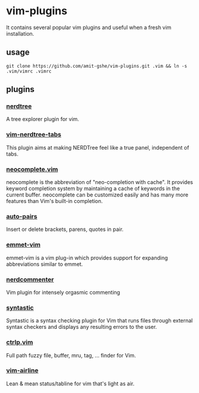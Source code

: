 # vim-plugins
It contains several popular vim plugins and useful when a fresh vim installation.

## usage
```
git clone https://github.com/amit-gshe/vim-plugins.git .vim && ln -s .vim/vimrc .vimrc
```

## plugins

### [nerdtree](https://github.com/scrooloose/nerdtree)
A tree explorer plugin for vim.

### [vim-nerdtree-tabs](https://github.com/jistr/vim-nerdtree-tabs)
This plugin aims at making NERDTree feel like a true panel, independent of tabs.

### [neocomplete.vim](https://github.com/Shougo/neocomplete.vim)
neocomplete is the abbreviation of "neo-completion with cache". It provides keyword completion 
system by maintaining a cache of keywords in the current buffer. neocomplete can be customized 
easily and has many more features than Vim's built-in completion.

### [auto-pairs](https://github.com/jiangmiao/auto-pairs)
Insert or delete brackets, parens, quotes in pair.

### [emmet-vim](https://github.com/mattn/emmet-vim)
emmet-vim is a vim plug-in which provides support for expanding abbreviations similar to emmet.

### [nerdcommenter](https://github.com/scrooloose/nerdcommenter)
Vim plugin for intensely orgasmic commenting

### [syntastic](https://github.com/scrooloose/syntastic)
Syntastic is a syntax checking plugin for Vim that runs files through external syntax checkers 
and displays any resulting errors to the user.

### [ctrlp.vim](https://github.com/ctrlpvim/ctrlp.vim)
Full path fuzzy file, buffer, mru, tag, ... finder for Vim.

### [vim-airline](https://github.com/vim-airline/vim-airline)
Lean & mean status/tabline for vim that's light as air.
